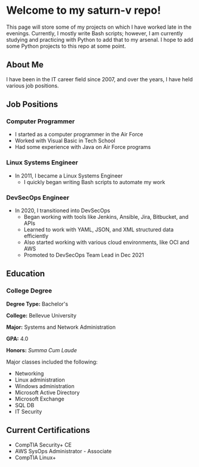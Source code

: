 # Welcome to my **saturn-v** repo!
This page will store some of my projects on which I have worked late in the evenings. Currently, I mostly write Bash scripts; however, I am currently studying and practicing with Python to add that to my arsenal. I hope to add some Python projects to this repo at some point.

## About Me
I have been in the IT career field since 2007, and over the years, I have held various job positions.

## Job Positions
### Computer Programmer
- I started as a computer programmer in the Air Force
- Worked with Visual Basic in Tech School
- Had some experience with Java on Air Force programs

### Linux Systems Engineer
- In 2011, I became a Linux Systems Engineer
  - I quickly began writing Bash scripts to automate my work

### DevSecOps Engineer
- In 2020, I transitioned into DevSecOps
  - Began working with tools like Jenkins, Ansible, Jira, Bitbucket, and APIs
  - Learned to work with YAML, JSON, and XML structured data efficiently
  - Also started working with various cloud environments, like OCI and AWS
  - Promoted to DevSecOps Team Lead in Dec 2021

## Education
### College Degree
**Degree Type:**  Bachelor's

**College:**  Bellevue University

**Major:**  Systems and Network Administration

**GPA:**  4.0

**Honors:**  *Summa Cum Laude*

Major classes included the following:
- Networking
- Linux administration
- Windows administration
- Microsoft Active Directory
- Microsoft Exchange
- SQL DB
- IT Security

## Current Certifications
- CompTIA Security+ CE
- AWS SysOps Administrator - Associate
- CompTIA Linux+
